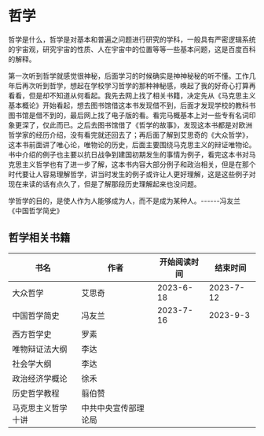 # 哲学
哲学是什么，哲学是对基本和普遍之问题进行研究的学科，一般具有严密逻辑系统的宇宙观，研究宇宙的性质、人在宇宙中的位置等等一些基本问题，这是百度百科的解释。

第一次听到哲学就感觉很神秘，后面学习的时候确实是神神秘秘的听不懂。工作几年后再次听到哲学，想起在学校学习哲学的那种神秘感，唤起了我的好奇心打算再看看，但是却不知道从何看起。我先去网上找了相关书籍，决定先从《马克思主义基本概论》开始看起，想去图书馆借这本书发现借不到，后面才发现学校的教科书图书馆是借不到的，最后网上找了电子版的看。看完马概基本上对一些专有名词印象更深了，仅此而已。之后去图书馆借了《哲学的故事》，发现这本书都是对欧洲哲学家的经历介绍，没有看完就还回去了；再后面了解到艾思奇的《大众哲学》，这本书前面讲了唯心论，唯物论的历史，后面主要围绕马克思主义的辩证唯物论。书中介绍的例子也主要以抗日战争到建国初期发生的事情为例子，看完这本书对马克思主义哲学也有了进一步了解，这本书内容大部分例子和政治相关，但是在那个时代要让人容易理解哲学，讲当时发生的例子或许让人更好理解，这是这些例子对现在来读的话有点久了，但是了解那段历史理解起来也没问题。

学哲学的目的，是使人作为人能够成为人，而不是成为某种人。------冯友兰 《中国哲学简史》

## 哲学相关书籍

 书名  | 作者  | 开始阅读时间  | 结束时间  
------------ | ------------- | ------------- | ------------- 
|  大众哲学  | 艾思奇  | 2023-6-18  | 2023-7-12 |
|  中国哲学简史 | 冯友兰  | 2023-7-16  |   2023-9-3 |
| 西方哲学史 | 罗素 | |
|唯物辩证法大纲| 李达 |  |
|社会学大纲|李达||
|政治经济学概论| 徐禾 |  |
|历史哲学教程| 翦伯赞  |   | 
|马克思主义哲学十讲|中共中央宣传部理论局| |
